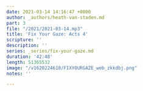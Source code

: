 ```yaml
---
date: 2021-03-14 14:16:47 +0000
author: _authors/heath-van-staden.md
part: 3
file: "/2021/2021-03-14.mp3"
title: 'Fix Your Gaze: Acts 4'
scripture: ''
description: ''
series: _series/fix-your-gaze.md
duration: '42:48'
length: 51365532
image: "/v1620224610/FIXYOURGAZE_web_zkkdbj.png"
notes: ''

---
```

